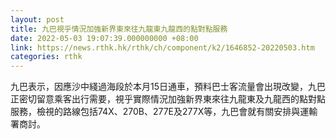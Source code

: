 ```yaml
---
layout: post
title: 九巴視乎情況加強新界東來往九龍東九龍西的點對點服務
date: 2022-05-03 19:07:39.000000000 +08:00
link: https://news.rthk.hk/rthk/ch/component/k2/1646852-20220503.htm
categories: rthk
---
```


九巴表示，因應沙中綫過海段於本月15日通車，預料巴士客流量會出現改變，九巴正密切留意乘客出行需要，視乎實際情況加強新界東來往九龍東及九龍西的點對點服務，檢視的路線包括74X、270B、277E及277X等，九巴會就有關安排與運輸署商討。
